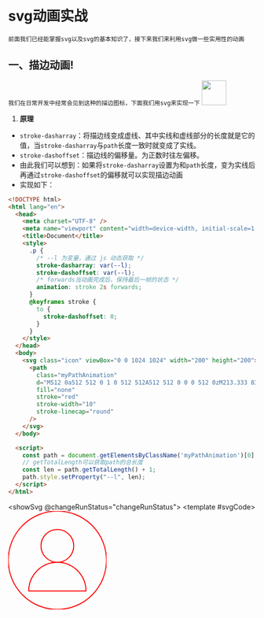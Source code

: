 # svg动画实战
`前面我们已经能掌握svg以及svg的基本知识了，接下来我们来利用svg做一些实用性的动画`
## 一、描边动画!
`我们在日常开发中经常会见到这种的描边图标，下面我们用svg来实现一下`
<image class="svg-animation" src="./assets/svgAnimation.gif" />

1. **原理**
- `stroke-dasharray`：将描边线变成虚线、其中实线和虚线部分的长度就是它的值，当`stroke-dasharray`与`path`长度一致时就变成了实线。
- `stroke-dashoffset`：描边线的偏移量。为正数时往左偏移。
- 由此我们可以想到：如果将`stroke-dasharray`设置为和`path`长度，变为实线后再通过`stroke-dashoffset`的偏移就可以实现描边动画
- 实现如下：
```html
<!DOCTYPE html>
<html lang="en">
  <head>
    <meta charset="UTF-8" />
    <meta name="viewport" content="width=device-width, initial-scale=1.0" />
    <title>Document</title>
    <style>
      .p {
        /* --l 为变量，通过 js 动态获取 */
        stroke-dasharray: var(--l);
        stroke-dashoffset: var(--l);
        /* forwards当动画完成后，保持最后一帧的状态 */
        animation: stroke 2s forwards;
      }
      @keyframes stroke {
        to {
          stroke-dashoffset: 0;
        }
      }
    </style>
  </head>
  <body>
    <svg class="icon" viewBox="0 0 1024 1024" width="200" height="200">
      <path
        class="myPathAnimation"
        d="M512 0a512 512 0 1 0 512 512A512 512 0 0 0 512 0zM213.333 832A298.667 298.667 0 0 1 512 533.333a170.667 170.667 0 1 1 170.667-170.666A170.667 170.667 0 0 1 512 533.333 298.667 298.667 0 0 1 810.667 832z"
        fill="none"
        stroke="red"
        stroke-width="10"
        stroke-linecap="round"
      />
    </svg>
  </body>

  <script>
    const path = document.getElementsByClassName('myPathAnimation')[0]
    // getTotalLength可以获取path的总长度
    const len = path.getTotalLength() + 1;
    path.style.setProperty("--l", len);
  </script>
</html>
```


<showSvg @changeRunStatus="changeRunStatus">
  <template #svgCode>
    <svg class="icon" viewBox="0 0 1024 1024" width="200" height="200">
      <path
        class="myPathAnimation"
        d="M512 0a512 512 0 1 0 512 512A512 512 0 0 0 512 0zM213.333 832A298.667 298.667 0 0 1 512 533.333a170.667 170.667 0 1 1 170.667-170.666A170.667 170.667 0 0 1 512 533.333 298.667 298.667 0 0 1 810.667 832z"
        fill="none"
        stroke="red"
        stroke-width="10"
        stroke-linecap="round"
      />
    </svg>
  </template>
</showsvg>

<script setup>
  import { onMounted, nextTick } from 'vue'
  import showSvg from '../../components/showSvg.vue'
  const changeRunStatus = (status) => {
    if (status) {
      setTimeout(() => {
        const path = document.getElementsByClassName('myPathAnimation')[0]
        // getTotalLength可以获取path的总长度
        const len = path.getTotalLength() + 1;
        path.style.setProperty("--l", len);
      });
    }
  }
</script>

<style>
  .svg-animation {
    width: 50px;
  }
  .myPathAnimation {
    /* --l 为变量，通过 js 动态获取 */
    stroke-dasharray: var(--l);
    stroke-dashoffset: var(--l);
    /* forwards当动画完成后，保持最后一帧的状态 */
    animation: stroke 2s forwards;
  }
  @keyframes stroke {
    to {
      stroke-dashoffset: 0
    }
  }
</style>